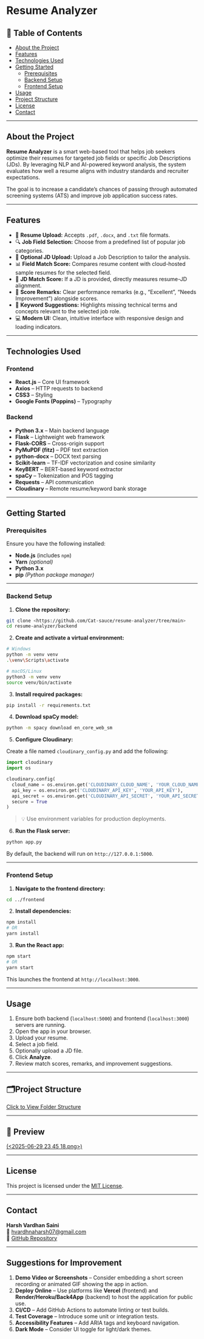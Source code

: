 # Resume Analyzer

## 📑 Table of Contents

- [About the Project](#about-the-project)
- [Features](#features)
- [Technologies Used](#technologies-used)
- [Getting Started](#getting-started)
  - [Prerequisites](#prerequisites)
  - [Backend Setup](#backend-setup)
  - [Frontend Setup](#frontend-setup)
- [Usage](#usage)
- [Project Structure](#project-structure)
- [License](#license)
- [Contact](#contact)

---

## About the Project

**Resume Analyzer** is a smart web-based tool that helps job seekers optimize their resumes for targeted job fields or specific Job Descriptions (JDs). By leveraging NLP and AI-powered keyword analysis, the system evaluates how well a resume aligns with industry standards and recruiter expectations.

The goal is to increase a candidate’s chances of passing through automated screening systems (ATS) and improve job application success rates.

---

## Features

- 📄 **Resume Upload:** Accepts `.pdf`, `.docx`, and `.txt` file formats.
- 🔍 **Job Field Selection:** Choose from a predefined list of popular job categories.
- 📎 **Optional JD Upload:** Upload a Job Description to tailor the analysis.
- 📊 **Field Match Score:** Compares resume content with cloud-hosted sample resumes for the selected field.
- 📑 **JD Match Score:** If a JD is provided, directly measures resume-JD alignment.
- 💬 **Score Remarks:** Clear performance remarks (e.g., “Excellent”, “Needs Improvement”) alongside scores.
- 🧠 **Keyword Suggestions:** Highlights missing technical terms and concepts relevant to the selected job role.
- 💻 **Modern UI:** Clean, intuitive interface with responsive design and loading indicators.

---

## Technologies Used

### Frontend

- **React.js** – Core UI framework  
- **Axios** – HTTP requests to backend  
- **CSS3** – Styling  
- **Google Fonts (Poppins)** – Typography  

### Backend

- **Python 3.x** – Main backend language  
- **Flask** – Lightweight web framework  
- **Flask-CORS** – Cross-origin support  
- **PyMuPDF (fitz)** – PDF text extraction  
- **python-docx** – DOCX text parsing  
- **Scikit-learn** – TF-IDF vectorization and cosine similarity  
- **KeyBERT** – BERT-based keyword extractor  
- **spaCy** – Tokenization and POS tagging  
- **Requests** – API communication  
- **Cloudinary** – Remote resume/keyword bank storage  

---

## Getting Started

### Prerequisites

Ensure you have the following installed:

- **Node.js** (includes `npm`)
- **Yarn** *(optional)*
- **Python 3.x**
- **pip** *(Python package manager)*

---

### Backend Setup

1. **Clone the repository:**

```bash
git clone <https://github.com/Cat-sauce/resume-analyzer/tree/main>
cd resume-analyzer/backend
```

2. **Create and activate a virtual environment:**

```bash
# Windows
python -m venv venv
.\venv\Scripts\activate

# macOS/Linux
python3 -m venv venv
source venv/bin/activate
```

3. **Install required packages:**

```bash
pip install -r requirements.txt
```

4. **Download spaCy model:**

```bash
python -m spacy download en_core_web_sm
```

5. **Configure Cloudinary:**

Create a file named `cloudinary_config.py` and add the following:

```python
import cloudinary
import os

cloudinary.config(
  cloud_name = os.environ.get('CLOUDINARY_CLOUD_NAME', 'YOUR_CLOUD_NAME'),
  api_key = os.environ.get('CLOUDINARY_API_KEY', 'YOUR_API_KEY'),
  api_secret = os.environ.get('CLOUDINARY_API_SECRET', 'YOUR_API_SECRET'),
  secure = True
)
```

> 💡 Use environment variables for production deployments.

6. **Run the Flask server:**

```bash
python app.py
```

By default, the backend will run on `http://127.0.0.1:5000`.

---

### Frontend Setup

1. **Navigate to the frontend directory:**

```bash
cd ../frontend
```

2. **Install dependencies:**

```bash
npm install
# OR
yarn install
```

3. **Run the React app:**

```bash
npm start
# OR
yarn start
```

This launches the frontend at `http://localhost:3000`.

---

## Usage

1. Ensure both backend (`localhost:5000`) and frontend (`localhost:3000`) servers are running.
2. Open the app in your browser.
3. Upload your resume.
4. Select a job field.
5. Optionally upload a JD file.
6. Click **Analyze**.
7. Review match scores, remarks, and improvement suggestions.

---

## 🗂️Project Structure

[Click to View Folder Structure](https://drive.google.com/file/d/1E-etBy6LQBjYImhFCV2Dn4yPy7Dff6za/view?usp=sharing)

---

## 🧧 Preview

[(<2025-06-29 23 45 18.png>)](https://drive.google.com/file/d/1hfjtlS6oDH8Z3_xEvbhzV9nPAuDYREQu/view?usp=drive_link)

---

## License

This project is licensed under the [MIT License](https://choosealicense.com/licenses/mit/).

---

## Contact

**Harsh Vardhan Saini**  
📧 hvardhnaharsh07@gmail.com  
🔗 [GitHub Repository](https://github.com/Cat-sauce/resume-analyzer)

---

## Suggestions for Improvement

1. **Demo Video or Screenshots** – Consider embedding a short screen recording or animated GIF showing the app in action.
2. **Deploy Online** – Use platforms like **Vercel** (frontend) and **Render/Heroku/Back4App** (backend) to host the application for public use.
3. **CI/CD** – Add GitHub Actions to automate linting or test builds.
4. **Test Coverage** – Introduce some unit or integration tests.
5. **Accessibility Features** – Add ARIA tags and keyboard navigation.
6. **Dark Mode** – Consider UI toggle for light/dark themes.
